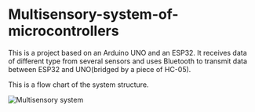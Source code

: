 # Multisensory-system-of-microcontrollers
This is a project based on an Arduino UNO and an ESP32. It receives data of different type from several sensors and uses Bluetooth to transmit data between ESP32 and UNO(bridged by a piece of HC-05).

This is a flow chart of the system structure.

![Multisensory system](https://user-images.githubusercontent.com/95922896/166178282-5c4c25ca-8f39-47c9-a441-08935b74d751.jpg)
